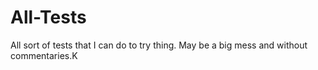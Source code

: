 # All-Tests
All sort of tests that I can do to try thing. May be a big mess and without commentaries.K
